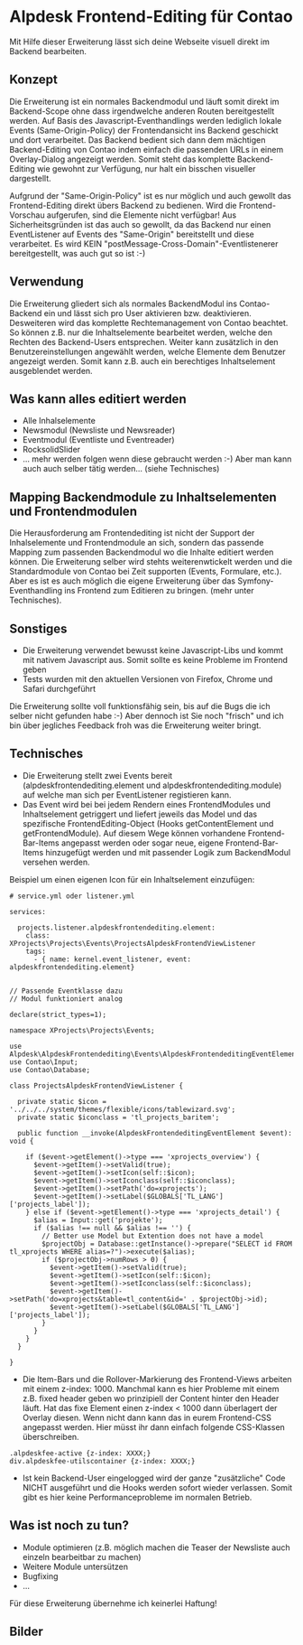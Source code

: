 
# Alpdesk Frontend-Editing für Contao
Mit Hilfe dieser Erweiterung lässt sich deine Webseite visuell direkt im Backend bearbeiten.


## Konzept

Die Erweiterung ist ein normales Backendmodul und läuft somit direkt im Backend-Scope ohne dass irgendwelche anderen Routen bereitgestellt werden.
Auf Basis des Javascript-Eventhandlings werden lediglich lokale Events (Same-Origin-Policy) der Frontendansicht ins Backend geschickt und dort verarbeitet.
Das Backend bedient sich dann dem mächtigen Backend-Editing von Contao indem einfach die passenden URLs in einem Overlay-Dialog angezeigt werden. Somit steht das komplette Backend-Editing wie gewohnt zur Verfügung, nur halt ein bisschen visueller dargestellt.

Aufgrund der "Same-Origin-Policy" ist es nur möglich und auch gewollt das Frontend-Editing direkt übers Backend zu bedienen.
Wird die Frontend-Vorschau aufgerufen, sind die Elemente nicht verfügbar! Aus Sicherheitsgründen ist das auch so gewollt, da das Backend nur einen EventListener auf Events des "Same-Origin" bereitstellt und diese verarbeitet. Es wird KEIN "postMessage-Cross-Domain"-Eventlistenerer bereitgestellt, was auch gut so ist :-)

## Verwendung

Die Erweiterung gliedert sich als normales BackendModul ins Contao-Backend ein und lässt sich pro User aktivieren bzw. deaktivieren.
Desweiteren wird das komplette Rechtemanagement von Contao beachtet. So können z.B. nur die Inhaltselemente bearbeitet werden, welche den Rechten des Backend-Users entsprechen.
Weiter kann zusätzlich in den Benutzereinstellungen angewählt werden, welche Elemente dem Benutzer angezeigt werden. Somit kann z.B. auch ein berechtiges Inhaltselement ausgeblendet werden.

## Was kann alles editiert werden

- Alle Inhalselemente
- Newsmodul (Newsliste und Newsreader)
- Eventmodul (Eventliste und Eventreader)
- RocksolidSlider
- ... mehr werden folgen wenn diese gebraucht werden :-) Aber man kann auch auch selber tätig werden... (siehe Technisches)

## Mapping Backendmodule zu Inhaltselementen und Frontendmodulen

Die Herausforderung am Frontendediting ist nicht der Support der Inhalselemente und Frontendmodule an sich, sondern das passende Mapping zum passenden Backendmodul wo die Inhalte editiert werden können.
Die Erweiterung selber wird stehts weiterenwtickelt werden und die Standardmodule von Contao bei Zeit supporten (Events, Formulare, etc.).
Aber es ist es auch möglich die eigene Erweiterung über das Symfony-Eventhandling ins Frontend zum Editieren zu bringen. (mehr unter Technisches).


## Sonstiges

- Die Erweiterung verwendet bewusst keine Javascript-Libs und kommt mit nativem Javascript aus. Somit sollte es keine Probleme im Frontend geben
- Tests wurden mit den aktuellen Versionen von Firefox, Chrome und Safari durchgeführt


Die Erweiterung sollte voll funktionsfähig sein, bis auf die Bugs die ich selber nicht gefunden habe :-) Aber dennoch ist Sie noch "frisch" und ich bin über jegliches Feedback froh was die Erweiterung weiter bringt.

## Technisches

- Die Erweiterung stellt zwei Events bereit (alpdeskfrontendediting.element und alpdeskfrontendediting.module) auf welche man sich per EventListener registieren kann.
-  Das Event wird bei bei jedem Rendern eines FrontendModules und Inhaltselement getriggert und liefert jeweils das Model und das spezifische FrontendEditing-Object (Hooks getContentElement und getFrontendModule). Auf diesem Wege können vorhandene Frontend-Bar-Items angepasst werden oder sogar neue, eigene Frontend-Bar-Items hinzugefügt werden und mit passender Logik zum BackendModul versehen werden.

Beispiel um einen eigenen Icon für ein Inhaltselement einzufügen:

```
# service.yml oder listener.yml

services:

  projects.listener.alpdeskfrontendediting.element:
    class: XProjects\Projects\Events\ProjectsAlpdeskFrontendViewListener
    tags:
      - { name: kernel.event_listener, event: alpdeskfrontendediting.element}
```

```

// Passende Eventklasse dazu
// Modul funktioniert analog

declare(strict_types=1);

namespace XProjects\Projects\Events;

use Alpdesk\AlpdeskFrontendediting\Events\AlpdeskFrontendeditingEventElement;
use Contao\Input;
use Contao\Database;

class ProjectsAlpdeskFrontendViewListener {

  private static $icon = '../../../system/themes/flexible/icons/tablewizard.svg';
  private static $iconclass = 'tl_projects_baritem';

  public function __invoke(AlpdeskFrontendeditingEventElement $event): void {

    if ($event->getElement()->type === 'xprojects_overview') {
      $event->getItem()->setValid(true);
      $event->getItem()->setIcon(self::$icon);
      $event->getItem()->setIconclass(self::$iconclass);
      $event->getItem()->setPath('do=xprojects');
      $event->getItem()->setLabel($GLOBALS['TL_LANG']['projects_label']);
    } else if ($event->getElement()->type === 'xprojects_detail') {
      $alias = Input::get('projekte');
      if ($alias !== null && $alias !== '') {
        // Better use Model but Extention does not have a model
        $projectObj = Database::getInstance()->prepare("SELECT id FROM tl_xprojects WHERE alias=?")->execute($alias);
        if ($projectObj->numRows > 0) {
          $event->getItem()->setValid(true);
          $event->getItem()->setIcon(self::$icon);
          $event->getItem()->setIconclass(self::$iconclass);
          $event->getItem()->setPath('do=xprojects&table=tl_content&id=' . $projectObj->id);
          $event->getItem()->setLabel($GLOBALS['TL_LANG']['projects_label']);
        }
      }
    }
  }

}
```

- Die Item-Bars und die Rollover-Markierung des Frontend-Views arbeiten mit einem z-index: 1000. Manchmal kann es hier Probleme mit einem z.B. fixed header geben wo prinzipiell der Content hinter den Header läuft. Hat das fixe Element einen z-index < 1000 dann überlagert der Overlay diesen. Wenn nicht dann kann das in eurem Frontend-CSS angepasst werden. Hier müsst ihr dann einfach folgende CSS-Klassen überschreiben.

```
.alpdeskfee-active {z-index: XXXX;}
div.alpdeskfee-utilscontainer {z-index: XXXX;}
```



- Ist kein Backend-User eingelogged wird der ganze "zusätzliche" Code NICHT ausgeführt und die Hooks werden sofort wieder verlassen. Somit gibt es hier keine Performanceprobleme im normalen Betrieb.

## Was ist noch zu tun?

- Module optimieren (z.B. möglich machen die Teaser der Newsliste auch einzeln bearbeitbar zu machen)
- Weitere Module untersützen
- Bugfixing
- ...

Für diese Erweiterung übernehme ich keinerlei Haftung!

## Bilder
<p><img src="https://x-projects.de/files/alpdesk/frontendediting/bild1.png" alt=""></p>  
<p><img src="https://x-projects.de/files/alpdesk/frontendediting/bild2.png" alt=""></p>  
<p><img src="https://x-projects.de/files/alpdesk/frontendediting/bild3.png" alt=""></p>  
<p><img src="https://x-projects.de/files/alpdesk/frontendediting/bild4.png" alt=""></p>  
<p><img src="https://x-projects.de/files/alpdesk/frontendediting/bild5.png" alt=""></p>  
<p><img src="https://x-projects.de/files/alpdesk/frontendediting/bild6.png" alt=""></p>  
<p><img src="https://x-projects.de/files/alpdesk/frontendediting/bild7.png" alt=""></p>  
<p><img src="https://x-projects.de/files/alpdesk/frontendediting/bild8.png" alt=""></p>  
<p><img src="https://x-projects.de/files/alpdesk/frontendediting/bild9.png" alt=""></p>  
<p><img src="https://x-projects.de/files/alpdesk/frontendediting/bild10.png" alt=""></p>  
<p><img src="https://x-projects.de/files/alpdesk/frontendediting/bild11.png" alt=""></p>  
<p><img src="https://x-projects.de/files/alpdesk/frontendediting/bild12.png" alt=""></p>  
<p><img src="https://x-projects.de/files/alpdesk/frontendediting/bild13.png" alt=""></p>   

